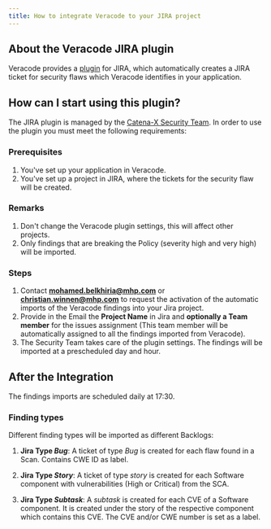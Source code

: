 ```yaml
---
title: How to integrate Veracode to your JIRA project
---
```


## About the Veracode JIRA plugin

Veracode provides a [plugin](https://docs.veracode.com/r/4ULk2mjyYUeYb8xd_2nDVw/yoWnZ5~NZchnoLXNqtavrQ) for JIRA, which
automatically creates a JIRA ticket for security flaws which Veracode identifies in your application.

## How can I start using this plugin?

The JIRA plugin is managed by
the [Catena-X Security Team](https://confluence.catena-x.net/display/cxsecurity/Who-is-who+Security). In order to use
the plugin you must meet the following requirements:

### Prerequisites

1. You've set up your application in Veracode.
2. You've set up a project in JIRA, where the tickets for the security flaw will be created.

### Remarks

1. Don't change the Veracode plugin settings, this will affect other projects.
2. Only findings that are breaking the Policy (severity high and very high) will be imported.

### Steps

1. Contact **mohamed.belkhiria@mhp.com** or **christian.winnen@mhp.com** to request the activation of the automatic
   imports of the Veracode findings into your Jira project.
2. Provide in the Email the **Project Name** in Jira and **optionally a Team member** for the issues assignment (This
   team member will be automatically assigned to all the findings imported from Veracode).
3. The Security Team takes care of the plugin settings. The findings will be imported at a prescheduled day and hour.

## After the Integration

The findings imports are scheduled daily at 17:30.

### Finding types

Different finding types will be imported as different Backlogs:

1. **Jira Type _Bug_**: A ticket of type _Bug_ is created for each flaw found in a Scan. Contains CWE ID as label.

2. **Jira Type _Story_**: A ticket of type _story_ is created for each Software component with vulnerabilities (High or
   Critical) from the SCA.

3. **Jira Type _Subtask_**: A _subtask_ is created for each CVE of a Software component. It is created under the story
   of the respective component which contains this CVE. The CVE and/or CWE number is set as a label.
